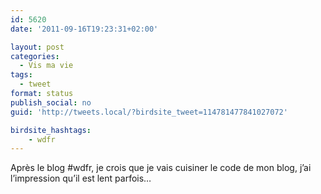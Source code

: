 ```yaml
---
id: 5620
date: '2011-09-16T19:23:31+02:00'

layout: post
categories:
  - Vis ma vie
tags:
  - tweet
format: status
publish_social: no
guid: 'http://tweets.local/?birdsite_tweet=114781477841027072'

birdsite_hashtags:
    - wdfr
---
```


Après le blog #wdfr, je crois que je vais cuisiner le code de mon blog, j’ai l’impression qu’il est lent parfois…